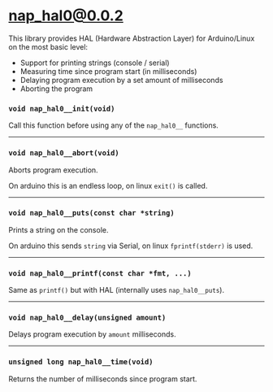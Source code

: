 # nap_hal0@0.0.2

This library provides HAL (Hardware Abstraction Layer) for Arduino/Linux on the most basic level:

- Support for printing strings (console / serial)
- Measuring time since program start (in milliseconds)
- Delaying program execution by a set amount of milliseconds
- Aborting the program


### `void nap_hal0__init(void)`

Call this function before using any of the `nap_hal0__` functions.

---

### `void nap_hal0__abort(void)`

Aborts program execution.

On arduino this is an endless loop, on linux `exit()` is called.

---

### `void nap_hal0__puts(const char *string)`

Prints a string on the console.

On arduino this sends `string` via Serial, on linux `fprintf(stderr)` is used.

---

### `void nap_hal0__printf(const char *fmt, ...)`

Same as `printf()` but with HAL (internally uses `nap_hal0__puts`).

---

### `void nap_hal0__delay(unsigned amount)`

Delays program execution by `amount` milliseconds.

---

### `unsigned long nap_hal0__time(void)`

Returns the number of milliseconds since program start.
